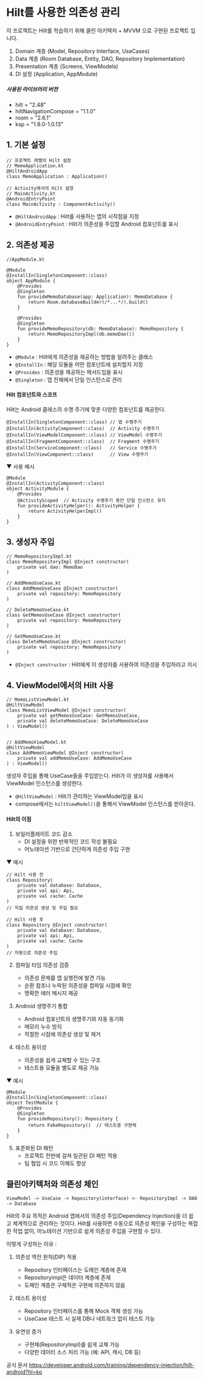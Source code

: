 # Hilt를 사용한 의존성 관리

이 프로젝트는 Hilt를 학습하기 위해 클린 아키텍처 + MVVM 으로 구현된 프로젝트 입니다.

1. Domain 계층 (Model, Repository Interface, UseCases)
2. Data 계층 (Room Database, Entity, DAO, Repository Implementation)
3. Presentation 계층 (Screens, ViewModels)
4. DI 설정 (Application, AppModule)

##### 사용된 라이브러리 버전

- hilt = "2.48"
- hiltNavigationCompose = "1.1.0"
- room = "2.6.1"
- ksp = "1.9.0-1.0.13"

## 1. 기본 설정

```
// 프로젝트 레벨의 Hilt 설정
// MemoApplication.kt
@HiltAndroidApp
class MemoApplication : Application()

// Activity에서의 Hilt 설정
// MainActivity.kt
@AndroidEntryPoint
class MainActivity : ComponentActivity()
```

- `@HiltAndroidApp` : Hilt를 사용하는 앱의 시작점을 지정
- `@AndroidEntryPoint` : Hilt가 의존성을 주입할 Android 컴포넌트를 표시

## 2. 의존성 제공

```
//AppModule.kt

@Module
@InstallIn(SingletonComponent::class)
object AppModule {
    @Provides
    @Singleton
    fun provideMemoDatabase(app: Application): MemoDatabase {
        return Room.databaseBuilder(/*...*/).build()
    }

    @Provides
    @Singleton
    fun provideMemoRepository(db: MemoDatabase): MemoRepository {
        return MemoRepositoryImpl(db.memoDao())
    }
}
```

- `@Module` : Hilt에게 의존성을 제공하는 방법을 알려주는 클래스
- `@InstallIn` : 해당 모듈을 어떤 컴포넌트에 설치할지 지정
- `@Provides` : 의존성을 제공하는 메서드임을 표시
- `@Singleton` : 앱 전체에서 단일 인스턴스로 관리

#### Hilt 컴포넌트와 스코프

Hilt는 Android 클래스의 수명 주기에 맞춘 다양한 컴포넌트를 제공한다.

```
@InstallIn(SingletonComponent::class) // 앱 수명주기
@InstallIn(ActivityComponent::class)  // Activity 수명주기
@InstallIn(ViewModelComponent::class) // ViewModel 수명주기
@InstallIn(FragmentComponent::class)  // Fragment 수명주기
@InstallIn(ServiceComponent::class)   // Service 수명주기
@InstallIn(ViewComponent::class)      // View 수명주기
```

▼ 사용 예시

```
@Module
@InstallIn(ActivityComponent::class)
object ActivityModule {
    @Provides
    @ActivityScoped  // Activity 수명주기 동안 단일 인스턴스 유지
    fun provideActivityHelper(): ActivityHelper {
        return ActivityHelperImpl()
    }
}
```

## 3. 생성자 주입

```
// MemoRepositoryImpl.kt
class MemoRepositoryImpl @Inject constructor(
    private val dao: MemoDao
)

// AddMemoUseCase.kt
class AddMemoUseCase @Inject constructor(
    private val repository: MemoRepository
)

// DeleteMemoUseCase.kt
class GetMemosUseCase @Inject constructor(
    private val repository: MemoRepository
)

// GetMemoUseCase.kt
class DeleteMemoUseCase @Inject constructor(
    private val repository: MemoRepository
)

```

- `@Inject constructor` : Hilt에게 이 생성자를 사용하여 의존성을 주입하라고 지시

## 4. ViewModel에서의 Hilt 사용

```
// MemoListViewModel.kt
@HiltViewModel
class MemoListViewModel @Inject constructor(
    private val getMemosUseCase: GetMemosUseCase,
    private val deleteMemoUseCase: DeleteMemoUseCase
) : ViewModel()


// AddMemoViewModel.kt
@HiltViewModel
class AddMemoViewModel @Inject constructor(
    private val addMemoUseCase: AddMemoUseCase
) : ViewModel()
```

생성자 주입을 통해 UseCase들을 주입받는다. Hilt가 이 생성자를 사용해서 ViewModel 인스턴스를 생성한다.

- `@HiltViewModel` : Hilt가 관리하는 ViewModel임을 표시
- compose에서는 `hiltViewModel()`을 통해서 ViewModel 인스턴스를 받아온다.

#### Hilt의 이점

1. 보일러플레이트 코드 감소
   - DI 설정을 위한 반복적인 코드 작성 불필요
   - 어노테이션 기반으로 간단하게 의존성 주입 구현

▼ 예시

```
// Hilt 사용 전
class Repository(
    private val database: Database,
    private val api: Api,
    private val cache: Cache
)
// 직접 의존성 생성 및 주입 필요

// Hilt 사용 후
class Repository @Inject constructor(
    private val database: Database,
    private val api: Api,
    private val cache: Cache
)
// 자동으로 의존성 주입
```

2. 컴파일 타임 의존성 검증

   - 의존성 문제를 앱 실행전에 발견 가능
   - 순환 참조나 누락된 의존성을 컴파일 시점에 확인
   - 명확한 에러 메시지 제공

3. Android 생명주기 통합

   - Android 컴포넌트의 생명주기와 자동 동기화
   - 메모리 누수 방지
   - 적절한 시점에 의존성 생성 및 제거

4. 테스트 용이성
   - 의존성을 쉽게 교체할 수 있는 구조
   - 테스트용 모듈을 별도로 제공 가능

▼ 예시

```
@Module
@InstallIn(SingletonComponent::class)
object TestModule {
    @Provides
    @Singleton
    fun provideRepository(): Repository {
        return FakeRepository()  // 테스트용 구현체
    }
}
```

5. 표준화된 DI 패턴
   - 프로젝트 전반에 걸쳐 일관된 DI 패턴 적용
   - 팀 협업 시 코드 이해도 향상

## 클린아키텍처와 의존성 체인

```
ViewModel -> UseCase -> Repository(interface) <- RepositoryImpl -> DAO -> Database
```

Hilt의 주요 목적은 Android 앱에서의 의존성 주입(Dependency Injection)을 더 쉽고 체계적으로 관리하는 것이다. Hilt를 사용하면 수동으로 의존성 체인을 구성하는 복잡한 작업 없이, 어노테이션 기반으로 쉽게 의존성 주입을 구현할 수 있다.

이렇게 구성하는 이유 :

1. 의존성 역전 원칙(DIP) 적용

   - Repository 인터페이스는 도메인 계층에 존재
   - Repositoryimpl은 데이터 계층에 존재
   - 도메인 계층은 구체적은 구현에 의존하지 않음

2. 테스트 용이성

   - Repository 인터페이스를 통해 Mock 객체 생성 가능
   - UseCase 테스트 시 실제 DB나 네트워크 없이 테스트 가능

3. 유연성 증가
   - 구현체(RepositoryImpl)를 쉽게 교체 가능
   - 다양한 데이터 소스 처리 가능 (예: API, 캐시, DB 등)

공식 문서
https://developer.android.com/training/dependency-injection/hilt-android?hl=ko
